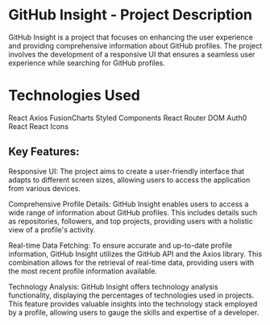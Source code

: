 # GitHub Insight - Project Description

GitHub Insight is a project that focuses on enhancing the user experience and providing comprehensive information about GitHub profiles. The project involves the development of a responsive UI that ensures a seamless user experience while searching for GitHub profiles.

# Technologies Used
React
Axios
FusionCharts
Styled Components
React Router DOM
Auth0 React
React Icons

## Key Features:

Responsive UI: The project aims to create a user-friendly interface that adapts to different screen sizes, allowing users to access the application from various devices.

Comprehensive Profile Details: GitHub Insight enables users to access a wide range of information about GitHub profiles. This includes details such as repositories, followers, and top projects, providing users with a holistic view of a profile's activity.

Real-time Data Fetching: To ensure accurate and up-to-date profile information, GitHub Insight utilizes the GitHub API and the Axios library. This combination allows for the retrieval of real-time data, providing users with the most recent profile information available.

Technology Analysis: GitHub Insight offers technology analysis functionality, displaying the percentages of technologies used in projects. This feature provides valuable insights into the technology stack employed by a profile, allowing users to gauge the skills and expertise of a developer.

